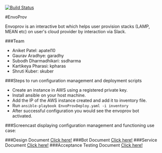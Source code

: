 [![Build Status](https://travis-ci.org/EnvoProv/EnvoProv.svg?branch=master)](https://travis-ci.org/EnvoProv/EnvoProv)

#EnvoProv

Envoprov is an interactive bot which helps user provision stacks (LAMP, MEAN etc) on user's cloud provider by interaction via Slack.

###Team
* Aniket Patel: apatel10
* Gaurav Aradhye: garadhy
* Subodh Dharmadhikari: ssdharma
* Kartikeya Pharasi: kpharas
* Shruti Kuber: skuber

###Steps to run configuration management and deployment scripts
* Create an instance in AWS using a registered private key.
* Install ansible on your host machine.
* Add the IP of the AWS instance created and add it to inventory file.
* Run `ansible-playbook EnvoProvDeploy.yaml -i inventory`
* After successful configuration you would see the envoprov bot activated.

###Screencast displaying configuration management and functioning use case:

###Design Document [Click here!](https://github.com/EnvoProv/EnvoProv/blob/master/DESIGN.md)
###Bot Document [Click here!](https://github.com/EnvoProv/EnvoProv/blob/master/BOT.md)
###Service Document [Click here!](https://github.com/EnvoProv/EnvoProv/blob/Service/SERVICE.md)
###Acceptance Testing Document [Click here!](https://github.com/EnvoProv/EnvoProv/blob/Service/ACCEPTANCE-TESTING.md)




